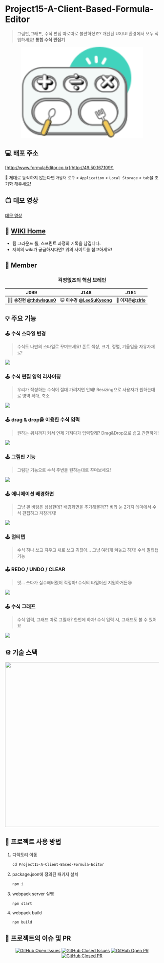 # Project15-A-Client-Based-Formula-Editor
> 그림판,그래프, 수식 편집 따로따로 불편하셨죠? 
> 개선된 UX/UI 환경에서 모두 작업하세요! **통합 수식 편집기**
<p align="center">
<img src="./src/utils/svg/header/logo.svg" width="400" height="300"></p>

## 💻 배포 주소 
  [http://www.formulaEditor.co.kr](http://49.50.167.109/)
<!--  - http://49.50.167.109/ -->
📣 제대로 동작하지 않는다면 `개발자 도구` > `Application` > `Local Storage` > `tab`을 초기화 해주세요!

## 📺 데모 영상
[데모 영상](https://www.youtube.com/watch?v=SWKl3JTpxak&ab_channel=%EC%86%A1%EC%A7%84%ED%98%84)

## 📖 [WIKI Home](https://github.com/boostcamp-2020/Project15-A-Client-Based-Formula-Editor/wiki)
 - 팀 그라운드 룰, 스프린트 과정의 기록을 남깁니다.
 - 저희의 wiki가 궁금하시다면? 위의 사이트를 참고하세요!


## 👬 Member

### <center>**걱정없조**의 핵심 브레인</center>

|J099 |J148 | J161 |
| :--:| :--:|  :--:  |
| 👨‍🏫 **송진현** [**@thdwlsgus0**](https://github.com/thdwlsgus0) | 😺 **이수경** [**@LeeSuKyeong**](https://github.com/LeeSuKyeong) | 🐑 **이지은**[**@zlrlo**](https://github.com/zlrlo) 

## 💡 주요 기능
### 🕹 수식 스타일 변경
> 수식도 나만의 스타일로 꾸며보세요! 폰트 색상, 크기, 정렬, 기울임을 자유자재로! 

![](https://i.imgur.com/GfafhtZ.gif)

### 🕹 수식 편집 영역 리사이징
> 우리가 작성하는 수식이 절대 가려지면 안돼! Resizing으로 사용자가 원하는대로 영역 확대, 축소

![](https://i.imgur.com/rAgfql7.gif)

### 🕹 drag & drop을 이용한 수식 입력 
> 원하는 위치까지 커서 언제 가져다가 입력할래? Drag&Drop으로 쉽고 간편하게!

![](https://i.imgur.com/KixBmRO.gif)

### 🕹 그림판 기능
> 그림판 기능으로 수식 주변을 원하는대로 꾸며보세요!

![](https://i.imgur.com/rn9hyEK.gif)

### 🕹 애니메이션 배경화면
> 그냥 흰 바탕은 심심한데? 배경화면을 추가해볼까?? 비와 눈 2가지 테마에서 수식 편집하고 저장까지!

![](https://i.imgur.com/A5di1RI.gif)

### 🕹 멀티탭
> 수식 하나 쓰고 지우고 새로 쓰고 귀찮아... 그냥 여러개 켜놓고 하자! 수식 멀티탭 기능

### 🕹 REDO / UNDO / CLEAR
> 앗... 쓰다가 실수해버렸어 걱정마! 수식의 타임머신 지원하거든😆

![](https://i.imgur.com/zXxuEYc.gif)

### 🕹 수식 그래프
> 수식 입력, 그래프 따로 그릴래? 한번에 하자! 수식 입력 시, 그래프도 볼 수 있어요

![](https://i.imgur.com/lCh3Gkn.gif)


## ⚙️ 기술 스택
<p align="center">
<img src="https://i.imgur.com/xioOxlB.jpg" width="720" height="540"></p>

## :book: 프로젝트 사용 방법

1. 디렉토리 이동
   ```
   cd Project15-A-Client-Based-Formula-Editor
   ```
   
2. package.json에 정의된 패키지 설치
   ```
   npm i
   ```

3. webpack server 실행
   ```
   npm start
   ```
4. webpack build
   ```
   npm build
   ```
   
## 👬 프로젝트의 이슈 및 PR
<center>

[![GitHub Open Issues](https://img.shields.io/github/issues-raw/boostcamp-2020/Project15-A-Client-Based-Formula-Editor?color=green)](https://github.com/boostcamp-2020/Project15-A-Client-Based-Formula-Editor/issues) [![GitHub Closed Issues](https://img.shields.io/github/issues-closed-raw/boostcamp-2020/Project15-A-Client-Based-Formula-Editor?color=red)](https://github.com/boostcamp-2020/Project15-A-Client-Based-Formula-Editor/issues) [![GitHub Open PR](https://img.shields.io/github/issues-pr-raw/boostcamp-2020/Project15-A-Client-Based-Formula-Editor?color=green)](https://github.com/boostcamp-2020/Project15-A-Client-Based-Formula-Editor/issues) [![GitHub Closed PR](https://img.shields.io/github/issues-pr-closed-raw/boostcamp-2020/Project15-A-Client-Based-Formula-Editor?color=red)](https://github.com/boostcamp-2020/Project15-A-Client-Based-Formula-Editor/issues)

</center>

